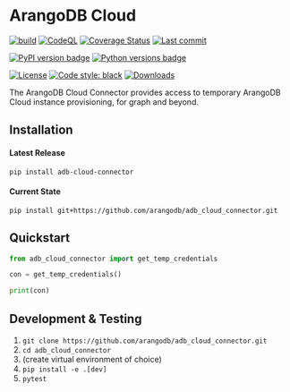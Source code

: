 # ArangoDB Cloud

[![build](https://github.com/arangodb/adb_cloud_connector/actions/workflows/build.yml/badge.svg?branch=master)](https://github.com/arangodb/adb_cloud_connector/actions/workflows/build.yml)
[![CodeQL](https://github.com/arangodb/adb_cloud_connector/actions/workflows/analyze.yml/badge.svg?branch=master)](https://github.com/arangodb/adb_cloud_connector/actions/workflows/analyze.yml)
[![Coverage Status](https://coveralls.io/repos/github/arangodb/adb_cloud_connector/badge.svg?branch=master)](https://coveralls.io/github/arangodb/adb_cloud_connector)
[![Last commit](https://img.shields.io/github/last-commit/arangodb/adb_cloud_connector)](https://github.com/arangodb/adb_cloud_connector/commits/master)

[![PyPI version badge](https://img.shields.io/pypi/v/adb_cloud_connector?color=3775A9&style=for-the-badge&logo=pypi&logoColor=FFD43B)](https://pypi.org/project/adb_cloud_connector/)
[![Python versions badge](https://img.shields.io/pypi/pyversions/adb_cloud_connector?color=3776AB&style=for-the-badge&logo=python&logoColor=FFD43B)](https://pypi.org/project/adb_cloud_connector/)

[![License](https://img.shields.io/github/license/arangodb/adb_cloud_connector?color=9E2165&style=for-the-badge)](https://github.com/arangodb/adb_cloud_connector/blob/master/LICENSE)
[![Code style: black](https://img.shields.io/static/v1?style=for-the-badge&label=code%20style&message=black&color=black)](https://github.com/psf/black)
[![Downloads](https://img.shields.io/badge/dynamic/json?style=for-the-badge&color=282661&label=Downloads&query=total_downloads&url=https://api.pepy.tech/api/projects/adb_cloud_connector)](https://pepy.tech/project/adb_cloud_connector)

The ArangoDB Cloud Connector provides access to temporary ArangoDB Cloud instance provisioning, for graph and beyond. 

## Installation

#### Latest Release
```
pip install adb-cloud-connector
```
#### Current State
```
pip install git+https://github.com/arangodb/adb_cloud_connector.git
```

## Quickstart

```py
from adb_cloud_connector import get_temp_credentials

con = get_temp_credentials()

print(con)
```

##  Development & Testing

1. `git clone https://github.com/arangodb/adb_cloud_connector.git`
2. `cd adb_cloud_connector`
3. (create virtual environment of choice)
4. `pip install -e .[dev]`
6. `pytest`
